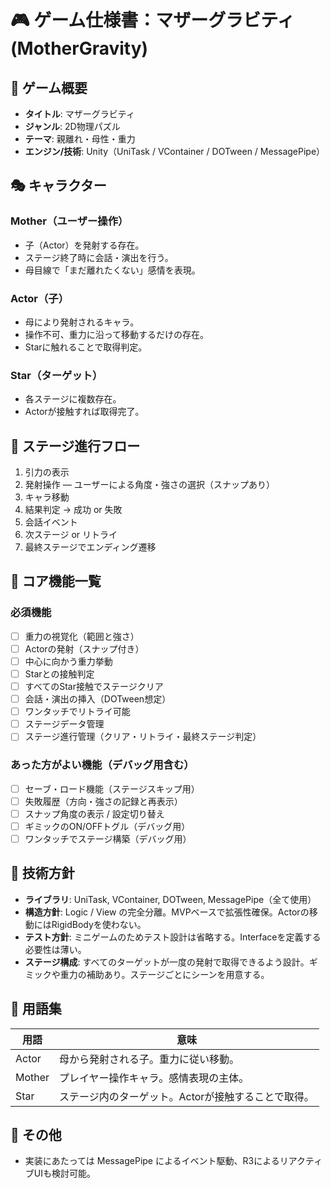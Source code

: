 # 🎮 ゲーム仕様書：マザーグラビティ (MotherGravity)

## 🌌 ゲーム概要

- **タイトル**: マザーグラビティ
- **ジャンル**: 2D物理パズル
- **テーマ**: 親離れ・母性・重力
- **エンジン/技術**: Unity（UniTask / VContainer / DOTween / MessagePipe）

## 🎭 キャラクター

### Mother（ユーザー操作）
- 子（Actor）を発射する存在。
- ステージ終了時に会話・演出を行う。
- 母目線で「まだ離れたくない」感情を表現。

### Actor（子）
- 母により発射されるキャラ。
- 操作不可、重力に沿って移動するだけの存在。
- Starに触れることで取得判定。

### Star（ターゲット）
- 各ステージに複数存在。
- Actorが接触すれば取得完了。

## 🔁 ステージ進行フロー

1. 引力の表示
2. 発射操作 — ユーザーによる角度・強さの選択（スナップあり）
3. キャラ移動
4. 結果判定 → 成功 or 失敗
5. 会話イベント
6. 次ステージ or リトライ
7. 最終ステージでエンディング遷移

## 🧱 コア機能一覧

### 必須機能
- [ ] 重力の視覚化（範囲と強さ）
- [ ] Actorの発射（スナップ付き）
- [ ] 中心に向かう重力挙動
- [ ] Starとの接触判定
- [ ] すべてのStar接触でステージクリア
- [ ] 会話・演出の挿入（DOTween想定）
- [ ] ワンタッチでリトライ可能
- [ ] ステージデータ管理
- [ ] ステージ進行管理（クリア・リトライ・最終ステージ判定）

### あった方がよい機能（デバッグ用含む）
- [ ] セーブ・ロード機能（ステージスキップ用）
- [ ] 失敗履歴（方向・強さの記録と再表示）
- [ ] スナップ角度の表示 / 設定切り替え
- [ ] ギミックのON/OFFトグル（デバッグ用）
- [ ] ワンタッチでステージ構築（デバッグ用）

## 🔧 技術方針

- **ライブラリ**: UniTask, VContainer, DOTween, MessagePipe（全て使用）
- **構造方針**: Logic / View の完全分離。MVPベースで拡張性確保。Actorの移動にはRigidBodyを使わない。
- **テスト方針**: ミニゲームのためテスト設計は省略する。Interfaceを定義する必要性は薄い。
- **ステージ構成**: すべてのターゲットが一度の発射で取得できるよう設計。ギミックや重力の補助あり。ステージごとにシーンを用意する。

## 🧠 用語集

| 用語   | 意味 |
|--------|------|
| Actor  | 母から発射される子。重力に従い移動。 |
| Mother | プレイヤー操作キャラ。感情表現の主体。 |
| Star   | ステージ内のターゲット。Actorが接触することで取得。 |

## 📂 その他

- 実装にあたっては MessagePipe によるイベント駆動、R3によるリアクティブUIも検討可能。
